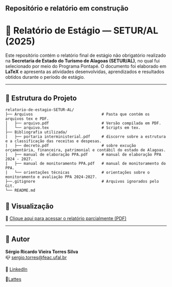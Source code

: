 ## Repositório e relatório em construção


# :notebook: Relatório de Estágio — SETUR/AL (2025)

Este repositório contém o relatório final de estágio não obrigatório realizado na **Secretaria de Estado do Turismo de Alagoas (SETUR/AL)**, no qual fui selecionado por meio do Programa Pontapé. O documento foi elaborado em **LaTeX** e apresenta as atividades desenvolvidas, aprendizados e resultados obtidos durante o período de estágio.



---

## :open_file_folder: Estrutura do Projeto
```
relatorio-de-estagio-SETUR-AL/
├── Arquivos                              # Pasta que contém os arquivos tex e PDF.
│   ├── arquivo.pdf                       # Versão compilada em PDF.
│   └── arquivo.tex                       # Scripts em tex.
├── Bibliografia utilizada/
|   ├── portaria interministerial.pdf     # discorre sobre a estrutura e a classificação das receitas e despesas.
|   ├── decreto.pdf                       # sobre excução orçamentária, financeira, patrimonial e contábil do estado de Alagoas.
|   ├── manual de elaboração PPA.pdf      # manual de elaboração PPA 2024 - 2027.
|   ├── manual de monitoramento PPA.pdf   # manual de monitoramento do PPA.
|   └── orientações técnicas              # orientações sobre o monitoramento e avaliação PPA 2024-2027.
├──.gitignore                             # Arquivos ignorados pelo Git.
└── README.md 
```

## :blue_book: Visualização

:bookmark_tabs: [Clique aqui para acessar o relatório parcialmente (PDF)](Arquivos/arquivo.pdf)



---
## :statue_of_liberty: Autor

**Sérgio Ricardo Vieira Torres Silva**  
:mailbox_closed: [sergio.torres@feac.ufal.br](mailto:sergio.torres@feac.ufal.br)

🔗 [LinkedIn](https://linkedin.com/in/sergioricardo-me) 

:page_with_curl:[Lattes](http://lattes.cnpq.br/6028108290396877)
